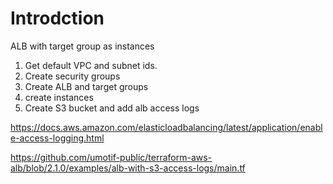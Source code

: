 # Introdction
ALB with target group as instances

1. Get default VPC and subnet ids.
2. Create security groups
3. Create ALB and target groups
4. create instances
5. Create S3 bucket and add alb access logs

https://docs.aws.amazon.com/elasticloadbalancing/latest/application/enable-access-logging.html

https://github.com/umotif-public/terraform-aws-alb/blob/2.1.0/examples/alb-with-s3-access-logs/main.tf

